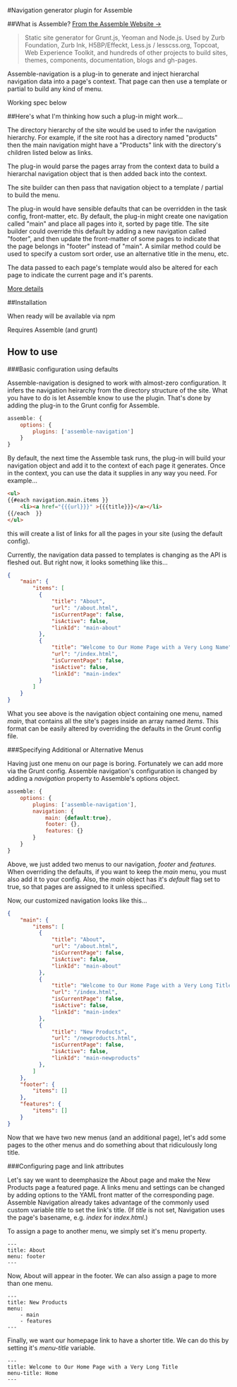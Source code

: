 #Navigation generator plugin for Assemble

##What is Assemble?
[From the Assemble Website →](http://assemble.io)
> Static site generator for Grunt.js, Yeoman and Node.js. Used by Zurb Foundation, Zurb Ink, H5BP/Effeckt, Less.js / lesscss.org, Topcoat, Web Experience Toolkit, and hundreds of other projects to build sites, themes, components, documentation, blogs and gh-pages.

Assemble-navigation is a plug-in to generate and inject hierarchal navigation data into a page's context. That page can then use a template or partial to build any kind of menu.

Working spec below

##Here's what I'm thinking how such a plug-in might work…

The directory hierarchy of the site would be used to infer the navigation hierarchy. For example, if the site root has a directory named "products" then the main navigation might have a "Products" link with the directory's children listed below as links.

The plug-in would parse the pages array from the context data to build a hierarchal navigation object that is then added back into the context.

The site builder can then pass that navigation object to a template / partial to build the menu.

The plug-in would have sensible defaults that can be overridden in the task config, front-matter, etc. By default, the plug-in might create one navigation called "main" and place all pages into it, sorted by page title. The site builder could override this default by adding a new navigation called "footer", and then update the front-matter of some pages to indicate that the page belongs in "footer" instead of "main". A similar method could be used to specify a custom sort order, use an alternative title in the menu, etc.

The data passed to each page's template would also be altered for each page to indicate the current page and it's parents.

[More details](https://github.com/assemble/assemble/issues/462)

##Installation

When ready will be available via npm

Requires Assemble (and grunt)

## How to use

###Basic configuration using defaults

Assemble-navigation is designed to work with almost-zero configuration. It infers the navigation heirarchy from the directory structure of the site. What you have to do is let Assemble know to use the plugin. That's done by adding the plug-in to the Grunt config for Assemble.

```javascript
assemble: {
    options: {
        plugins: ['assemble-navigation']
    }
}
```
By default, the next time the Assemble task runs, the plug-in will build your navigation object and add it to the context of each page it generates. Once in the context, you can use the data it supplies in any way you need. For example...

```html
<ul>
{{#each navigation.main.items }} 
    <li><a href="{{{url}}}" >{{{title}}}</a></li>
{{/each  }} 
</ul>
```

this will create a list of links for all the pages in your site (using the default config).

Currently, the navigation data passed to templates is changing as the API is fleshed out. But right now, it looks something like this...

```json
{
    "main": {
        "items": [
          {
              "title": "About",
              "url": "/about.html",
              "isCurrentPage": false,
              "isActive": false,
              "linkId": "main-about"
          },
          {
              "title": "Welcome to Our Home Page with a Very Long Name",
              "url": "/index.html",
              "isCurrentPage": false,
              "isActive": false,
              "linkId": "main-index"
          }
        ]
    }
}
```

What you see above is the navigation object containing one menu, named *main*, that contains all the site's pages inside an array named *items*. This format can be easily altered by overriding the defaults in the Grunt config file.

###Specifying Additional or Alternative Menus

Having just one menu on our page is boring. Fortunately we can add more via the Grunt config. Assemble navigation's configuration is changed by adding a *navigation* property to Assemble's options object.

```javascript
assemble: {
    options: {
        plugins: ['assemble-navigation'],
        navigation: {
            main: {default:true},
            footer: {},
            features: {}
        }
    }
}
```

Above, we just added two menus to our navigation, *footer* and *features*. When overriding the defaults, if you want to keep the *main* menu, you must also add it to your config. Also, the *main* object has it's *default* flag set to true, so that pages are assigned to it unless specified.

Now, our customized navigation looks like this...

```json
{
    "main": {
        "items": [
          {
              "title": "About",
              "url": "/about.html",
              "isCurrentPage": false,
              "isActive": false,
              "linkId": "main-about"
          },
          {
              "title": "Welcome to Our Home Page with a Very Long Title",
              "url": "/index.html",
              "isCurrentPage": false,
              "isActive": false,
              "linkId": "main-index"
          },
          {
              "title": "New Products",
              "url": "/newproducts.html",
              "isCurrentPage": false,
              "isActive": false,
              "linkId": "main-newproducts"
          },
        ]
    },
    "footer": {
        "items": []
    },
    "features": {
        "items": []
    }
}
```

Now that we have two new menus (and an additional page), let's add some pages to the other menus and do something about that ridiculously long title.

###Configuring page and link attributes

Let's say we want to deemphasize the About page and make the New Products page a featured page. A links menu and settings can be changed by adding options to the YAML front matter of the corresponding page. Assemble Navigation already takes advantage of the commonly used custom variable *title* to set the link's title. (If *title* is not set, Navigation uses the page's basename, e.g. *index* for *index.html*.) 

To assign a page to another menu, we simply set it's menu property.

```data
---
title: About
menu: footer
---
```

Now, About will appear in the footer. We can also assign a page to more than one menu.

```data
---
title: New Products
menu: 
    - main
    - features
---
```

Finally, we want our homepage link to have a shorter title. We can do this by setting it's *menu-title* variable.

```data
---
title: Welcome to Our Home Page with a Very Long Title
menu-title: Home
---
```
